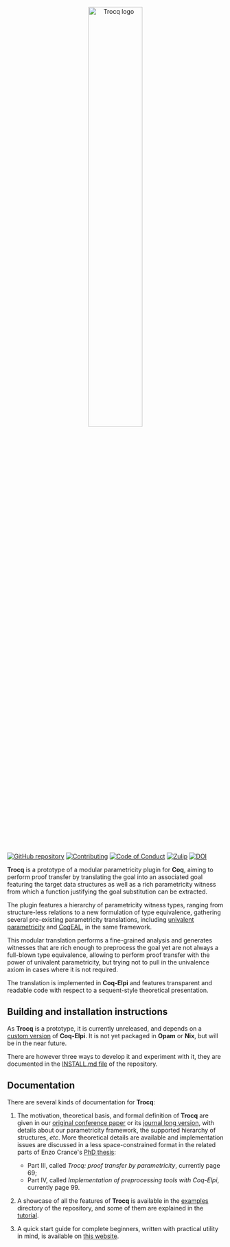 <p style="text-align: center"><a href="https://github.com/coq-community/trocq"><img src="trocq-logo-text.png" alt="Trocq logo" width="50%" /></a></p>

[![GitHub repository][github-shield]][github-link]
[![Contributing][contributing-shield]][contributing-link]
[![Code of Conduct][conduct-shield]][conduct-link]
[![Zulip][zulip-shield]][zulip-link]
[![DOI][doi-shield]][doi-link]

[github-shield]: https://img.shields.io/github/v/release/coq-community/trocq
[github-link]: https://github.com/coq-community/trocq

[contributing-shield]: https://img.shields.io/badge/contributions-welcome-%23f7931e.svg
[contributing-link]: https://github.com/coq-community/manifesto/blob/master/CONTRIBUTING.md

[conduct-shield]: https://img.shields.io/badge/%E2%9D%A4-code%20of%20conduct-%23f15a24.svg
[conduct-link]: https://github.com/coq-community/manifesto/blob/master/CODE_OF_CONDUCT.md

[zulip-shield]: https://img.shields.io/badge/chat-on%20zulip-%23c1272d.svg
[zulip-link]: https://coq.zulipchat.com/#narrow/stream/237663-coq-community-devs.20.26.20users

[doi-shield]: https://zenodo.org/badge/DOI/10.5281/zenodo.10492403.svg
[doi-link]: https://doi.org/10.5281/zenodo.10492403

**Trocq** is a prototype of a modular parametricity plugin for **Coq**, aiming
to perform proof transfer by translating the goal into an associated
goal featuring the target data structures as well as a rich
parametricity witness from which a function justifying the goal
substitution can be extracted.

The plugin features a hierarchy of parametricity witness types,
ranging from structure-less relations to a new formulation of type
equivalence, gathering several pre-existing parametricity
translations, including
[univalent parametricity](https://doi.org/10.1145/3429979) and
[CoqEAL](https://github.com/coq-community/coqeal), in the same framework.

This modular translation performs a fine-grained analysis and
generates witnesses that are rich enough to preprocess the goal yet
are not always a full-blown type equivalence, allowing to perform
proof transfer with the power of univalent parametricity, but trying
not to pull in the univalence axiom in cases where it is not required.

The translation is implemented in **Coq-Elpi** and features transparent
and readable code with respect to a sequent-style theoretical presentation.

## Building and installation instructions

As **Trocq** is a prototype, it is currently unreleased, and depends on a
[custom version](https://github.com/ecranceMERCE/coq-elpi/tree/strat)
of **Coq-Elpi**. It is not yet packaged in **Opam** or **Nix**, but will be in
the near future.

There are however three ways to develop it and experiment with it,
they are documented in the [INSTALL.md file](https://github.com/coq-community/trocq/blob/master/INSTALL.md) of the repository.

## Documentation

There are several kinds of documentation for **Trocq**:

1. The motivation, theoretical basis, and formal definition of **Trocq** are given in our [original conference paper](https://hal.science/hal-04177913/document) or its [journal long version](https://inria.hal.science/hal-05192017/document), with details about our parametricity framework, the supported hierarchy of structures, *etc*.
More theoretical details are available and implementation issues are discussed in a less space-constrained format in the related parts of Enzo Crance's [PhD thesis](https://ecrance.net/files/thesis-Enzo-Crance-en-light.pdf):
    - Part III, called *Trocq: proof transfer by parametricity*, currently page 69;
    - Part IV, called *Implementation of preprocessing tools with Coq-Elpi*, currently page 99.

2. A showcase of all the features of **Trocq** is available in the [examples](https://github.com/coq-community/trocq/tree/master/examples/) directory of the repository, and some of them are explained in the [tutorial](https://github.com/coq-community/trocq/blob/master/artifact-doc/TUTORIAL.md).

3. A quick start guide for complete beginners, written with practical utility in mind, is available on [this website](quick-start.md).
